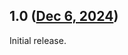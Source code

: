 ## 1.0 ([Dec 6, 2024](https://github.com/ramensoftware/windhawk-mods/blob/32a08d93bca7856d61c3bac57491c6a2ff7aaafa/mods/dark-menus.wh.cpp))

Initial release.

